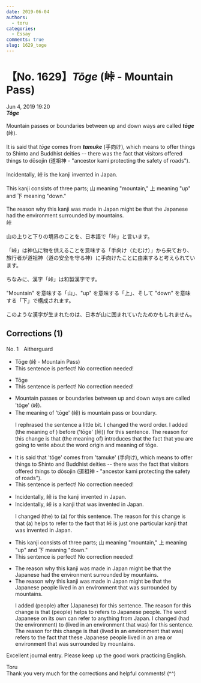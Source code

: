 ```yaml
---
date: 2019-06-04
authors:
  - toru
categories:
  - Essay
comments: true
slug: 1629_toge
---
```


# 【No. 1629】<strong><em>Tōge</strong></em> (峠 - Mountain Pass)
<div class="date">Jun 4, 2019 19:20</div>
<div id="post"><div id="body_show_ori">
<strong><em>Tōge</strong></em><br/><br/>Mountain passes or boundaries between up and down ways are called <strong><em>tōge</em></strong> (峠).<br/><br/>It is said that <em>tōge</em> comes from <strong><em>tamuke</em></strong> (手向け), which means to offer things to Shinto and Buddhist deities -- there was the fact that visitors offered things to dōsojin (道祖神 - "ancestor kami protecting the safety of roads").<br/><br/>Incidentally, 峠 is the kanji invented in Japan.<br/><br/>This kanji consists of three parts; 山 meaning "mountain," 上 meaning "up" and 下 meaning "down."<br/><br/>The reason why this kanji was made in Japan might be that the Japanese had the environment surrounded by mountains.
</div></div>

<!-- more -->

<div id="post_ja"><div id="body_show_mo">
峠<br/><br/>山の上りと下りの境界のことを、日本語で「峠」と言います。<br/><br/>「峠」は神仏に物を供えることを意味する「手向け（たむけ）」から来ており、旅行者が道祖神（道の安全を守る神）に手向けたことに由来すると考えられています。<br/><br/>ちなみに、漢字「峠」は和製漢字です。<br/><br/>"Mountain" を意味する「山」、"up" を意味する「上」、そして "down" を意味する「下」で構成されます。<br/><br/>このような漢字が生まれたのは、日本が山に囲まれていたためかもしれません。
</div></div>

## Corrections (1)
<div id="block"><div class="first_name"> No. 1　<span class="just_name">Aitherguard</span></div><div id="block2">
<ul class="correction_field">
<li class="incorrect">Tōge (峠 - Mountain Pass)</li>
<li class="corrected perfect">This sentence is perfect! No correction needed!</li>
</ul>
<ul class="correction_field">
<li class="incorrect">Tōge</li>
<li class="corrected perfect">This sentence is perfect! No correction needed!</li>
</ul>
<ul class="correction_field">
<li class="incorrect">Mountain passes or boundaries between up and down ways are called 'tōge' (峠).</li>
<li class="corrected correct">
The meaning of 'tōge' (峠) is mountain pass or boundary. 
<p class="correction_comment">I rephrased the sentence a little bit. I changed the word order. I added (the meaning of ) before ('tōge' (峠)) for this sentence. The reason for this change is that (the meaning of) introduces that the fact that you are going to write about the word origin and meaning of tōge.</p>
</li>
</ul>
<ul class="correction_field">
<li class="incorrect">It is said that 'tōge' comes from 'tamuke' (手向け), which means to offer things to Shinto and Buddhist deities -- there was the fact that visitors offered things to dōsojin (道祖神 - "ancestor kami protecting the safety of roads").</li>
<li class="corrected perfect">This sentence is perfect! No correction needed!</li>
</ul>
<ul class="correction_field">
<li class="incorrect">Incidentally, 峠 is the kanji invented in Japan.</li>
<li class="corrected correct">
Incidentally, 峠 is a kanji that was invented in Japan.
<p class="correction_comment">I changed (the) to (a) for this sentence. The reason for this change is that (a) helps to refer to the fact that  峠 is just one particular kanji that was invented in Japan.</p>
</li>
</ul>
<ul class="correction_field">
<li class="incorrect">This kanji consists of three parts; 山 meaning "mountain," 上 meaning "up" and 下 meaning "down."</li>
<li class="corrected perfect">This sentence is perfect! No correction needed!</li>
</ul>
<ul class="correction_field">
<li class="incorrect">The reason why this kanji was made in Japan might be that the Japanese had the environment surrounded by mountains.</li>
<li class="corrected correct">
The reason why this kanji was made in Japan might be that the Japanese people lived in an environment that was surrounded by mountains.
<p class="correction_comment">I added (people) after (Japanese) for this sentence. The reason for this change is that (people) helps to refers to Japanese people. The word Japanese on its own can refer to anything from Japan. I changed (had the environment) to (lived in an environment that was) for this sentence. The reason for this change is that (lived in an environment that was)  refers to the fact that these Japanese people lived in an area or environment that was surrounded by mountains.</p>
</li>
</ul>
<p class="comment_small">
 Excellent journal entry. Please keep up the good work practicing English.
</p>

</div><div class="name"><span class="just_name">Toru</span><br>
Thank you very much for the corrections and helpful comments! (^^)
</div>
</div>
